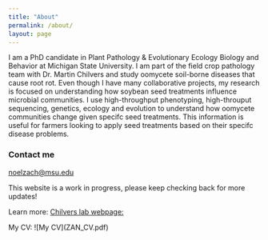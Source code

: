 ```yaml
---
title: "About"
permalink: /about/
layout: page
---
```


I am a PhD candidate in Plant Pathology & Evolutionary Ecology Biology and Behavior at Michigan State University. I am part of the field crop pathology team with Dr. Martin Chilvers and study oomycete soil-borne diseases that cause root rot. Even though I have many collaborative projects, my research is focused on understanding how soybean seed treatments influence microbial communities. I use high-throughput phenotyping, high-throuput sequencing, genetics, ecology and evolution to understand how oomycete communities change given specifc seed treatments. This information is useful for farmers looking to apply seed treatments based on their specifc disease problems. 

### Contact me

[noelzach@msu.edu](mailto:noelzach@msu.edu)

This website is a work in progress, please keep checking back for more updates!

Learn more: 
[Chilvers lab webpage:](https://fieldcroppathology.msu.edu/)  
<div style="width:10000px; height:120000px">
My CV: ![My CV](ZAN_CV.pdf)
</div>